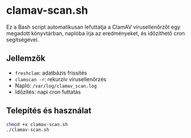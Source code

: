 # clamav-scan.sh

Ez a Bash script automatikusan lefuttatja a ClamAV vírusellenőrzőt egy megadott könyvtárban, naplóba írja az eredményeket, és időzíthető cron segítségével.

## Jellemzők
- `freshclam`: adatbázis frissítés
- `clamscan -r`: rekurzív vírusellenőrzés
- Napló: `/var/log/clamav_scan.log`
- Időzítés: napi cron futtatás

## Telepítés és használat
```bash
chmod +x clamav-scan.sh
./clamav-scan.sh

